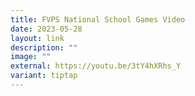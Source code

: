 ```yaml
---
title: FVPS National School Games Video
date: 2023-05-28
layout: link
description: ""
image: ""
external: https://youtu.be/3tY4hXRhs_Y
variant: tiptap
---
```

